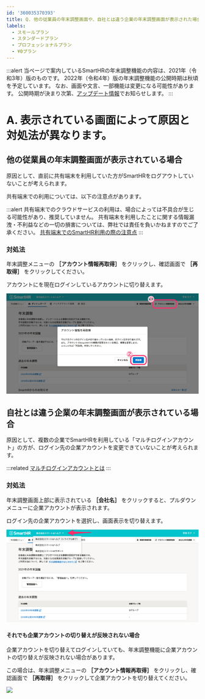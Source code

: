 ```yaml
---
id: '360035370393'
title: Q. 他の従業員の年末調整画面や、自社とは違う企業の年末調整画面が表示された場合の対処法は？
labels:
  - スモールプラン
  - スタンダードプラン
  - プロフェッショナルプラン
  - ¥0プラン
---
```

:::alert
当ページで案内しているSmartHRの年末調整機能の内容は、2021年（令和3年）版のものです。
2022年（令和4年）版の年末調整機能の公開時期は秋頃を予定しています。
なお、画面や文言、一部機能は変更になる可能性があります。
公開時期が決まり次第、[アップデート情報](https://smarthr.jp/update)でお知らせします。
:::

# A. 表示されている画面によって原因と対処法が異なります。

## 他の従業員の年末調整画面が表示されている場合

原因として、直前に共有端末を利用していた方がSmartHRをログアウトしていないことが考えられます。

共有端末での利用については、以下の注意点があります。

:::alert
共有端末でのクラウドサービスの利用は、場合によっては不具合が生じる可能性があり、推奨していません。
共有端末を利用したことに関する情報漏洩・不利益などの一切の損害については、弊社では責任を負いかねますのでご了承ください。
[共有端末でのSmartHR利用の際の注意点](https://knowledge.smarthr.jp/hc/ja/articles/360057452354)
:::

### 対処法

年末調整メニューの **［アカウント情報再取得］** をクリックし、確認画面で **［再取得］** をクリックしてください。

アカウントにを現在ログインしているアカウントに切り替えます。

![](./_______SmartHR____________.png)

## 自社とは違う企業の年末調整画面が表示されている場合

原因として、複数の企業でSmartHRを利用している「マルチログインアカウント」の方が、ログイン先の企業アカウントを変更できていないことが考えられます。

:::related
[マルチログインアカウントとは](https://knowledge.smarthr.jp/hc/ja/articles/360026262853)
:::

### 対処法

年末調整画面上部に表示されている **［会社名］** をクリックすると、プルダウンメニューに企業アカウントが表示されます。

ログイン先の企業アカウントを選択し、画面表示を切り替えます。

![](./_______SmartHR_____________________________________________Zoom_______.png)

#### それでも企業アカウントの切り替えが反映されない場合

企業アカウントを切り替えてログインしていても、年末調整機能に企業アカウントの切り替えが反映されない場合があります。

この場合は、年末調整メニューの **［アカウント情報再取得］** をクリックし、確認画面で **［再取得］** をクリックして企業アカウントを切り替えてください。

![](https://knowledge.smarthr.jp/hc/article_attachments/4407178889881/_______SmartHR____________.png)
